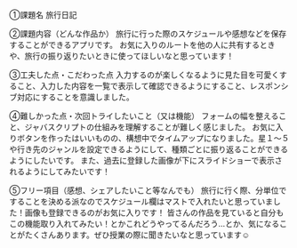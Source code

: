 ①課題名
旅行日記

②課題内容（どんな作品か）
旅行に行った際のスケジュールや感想などを保存することができるアプリです。
お気に入りのルートを他の人に共有するときや、旅行の振り返りたいときに使ってほしいなと思っています！

③工夫した点・こだわった点
入力するのが楽しくなるように見た目を可愛くすること、入力した内容を一覧で表示して確認できるようにすること、レスポンシブ対応にすることを意識しました。

④難しかった点・次回トライしたいこと（又は機能）
フォームの幅を整えること、ジャバスクリプトの仕組みを理解することが難しく感じました。
お気に入りボタンを作ったはいいものの、構想中でタイムアップになりました。星１〜５や行き先のジャンルを設定できるようにして、種類ごとに振り返ることができるようにしたいです。
また、過去に登録した画像が下にスライドショーで表示されるようにしてみたいです！

⑤フリー項目（感想、シェアしたいこと等なんでも）
旅行に行く際、分単位ですることを決める派なのでスケジュール欄はマストで入れたいと思っていました！画像も登録できるのがお気に入りです！
皆さんの作品を見ていると自分もこの機能取り入れてみたい！とかこれどうやってるんだろう…とか、気になることがたくさんあります。ぜひ授業の際に聞きたいなと思っています☺︎
